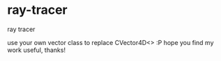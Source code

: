 # ray-tracer
ray tracer

use your own vector class to replace CVector4D<> :P
hope you find my work useful, thanks!
